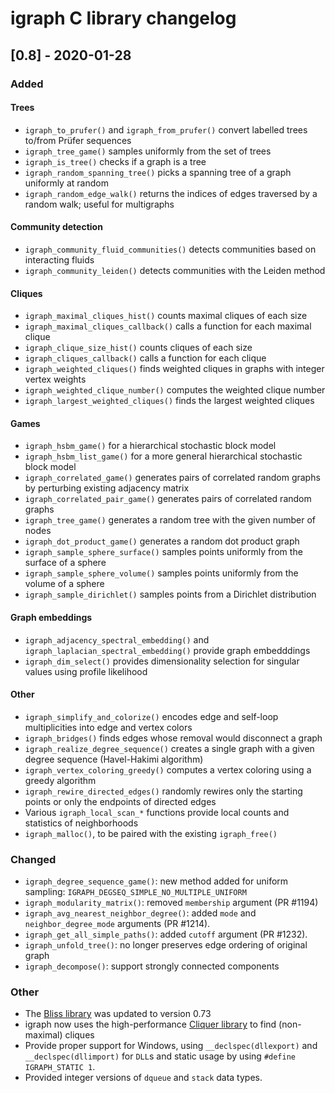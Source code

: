 # igraph C library changelog

## [0.8] - 2020-01-28

### Added

#### Trees

 - `igraph_to_prufer()` and `igraph_from_prufer()` convert labelled trees to/from Prüfer sequences
 - `igraph_tree_game()` samples uniformly from the set of trees
 - `igraph_is_tree()` checks if a graph is a tree
 - `igraph_random_spanning_tree()` picks a spanning tree of a graph uniformly at random
 - `igraph_random_edge_walk()` returns the indices of edges traversed by a random walk; useful for multigraphs

#### Community detection

 - `igraph_community_fluid_communities()` detects communities based on interacting fluids
 - `igraph_community_leiden()` detects communities with the Leiden method

#### Cliques

 - `igraph_maximal_cliques_hist()` counts maximal cliques of each size
 - `igraph_maximal_cliques_callback()` calls a function for each maximal clique
 - `igraph_clique_size_hist()` counts cliques of each size
 - `igraph_cliques_callback()` calls a function for each clique
 - `igraph_weighted_cliques()` finds weighted cliques in graphs with integer vertex weights
 - `igraph_weighted_clique_number()` computes the weighted clique number
 - `igraph_largest_weighted_cliques()` finds the largest weighted cliques

 #### Games
 - `igraph_hsbm_game()` for a hierarchical stochastic block model
 - `igraph_hsbm_list_game()` for a more general hierarchical stochastic block model
 - `igraph_correlated_game()` generates pairs of correlated random graphs by perturbing existing adjacency matrix
 - `igraph_correlated_pair_game()` generates pairs of correlated random graphs
 - `igraph_tree_game()` generates a random tree with the given number of nodes
 - `igraph_dot_product_game()` generates a random dot product graph
 - `igraph_sample_sphere_surface()` samples points uniformly from the surface of a sphere
 - `igraph_sample_sphere_volume()` samples points uniformly from the volume of a sphere
 - `igraph_sample_dirichlet()` samples points from a Dirichlet distribution

#### Graph embeddings

 - `igraph_adjacency_spectral_embedding()` and `igraph_laplacian_spectral_embedding()` provide graph embedddings 
 - `igraph_dim_select()` provides dimensionality selection for singular values using profile likelihood

#### Other

 - `igraph_simplify_and_colorize()` encodes edge and self-loop multiplicities into edge and vertex colors
 - `igraph_bridges()` finds edges whose removal would disconnect a graph
 - `igraph_realize_degree_sequence()` creates a single graph with a given degree sequence (Havel-Hakimi algorithm)
 - `igraph_vertex_coloring_greedy()` computes a vertex coloring using a greedy algorithm
 - `igraph_rewire_directed_edges()` randomly rewires only the starting points or only the endpoints of directed edges
 - Various `igraph_local_scan_*` functions provide local counts and statistics of neighborhoods
 - `igraph_malloc()`, to be paired with the existing `igraph_free()`

### Changed 

 - `igraph_degree_sequence_game()`: new method added for uniform sampling: `IGRAPH_DEGSEQ_SIMPLE_NO_MULTIPLE_UNIFORM`
 - `igraph_modularity_matrix()`: removed `membership` argument (PR #1194)
 - `igraph_avg_nearest_neighbor_degree()`: added `mode` and `neighbor_degree_mode` arguments (PR #1214).
 - `igraph_get_all_simple_paths()`: added `cutoff` argument (PR #1232).
 - `igraph_unfold_tree()`: no longer preserves edge ordering of original graph
 - `igraph_decompose()`: support strongly connected components

### Other

 - The [Bliss library](http://www.tcs.hut.fi/Software/bliss/) was updated to version 0.73
 - igraph now uses the high-performance [Cliquer library](https://users.aalto.fi/~pat/cliquer.html) to find (non-maximal) cliques 
 - Provide proper support for Windows, using `__declspec(dllexport)` and `__declspec(dllimport)` for `DLL`s and static usage by using `#define IGRAPH_STATIC 1`.
 - Provided integer versions of `dqueue` and `stack` data types.